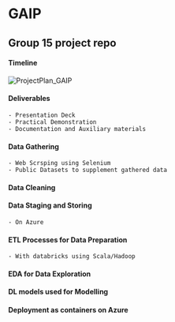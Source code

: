 # GAIP
## Group 15 project repo


#### Timeline

![ProjectPlan_GAIP](https://user-images.githubusercontent.com/53619771/176357624-90909a2b-f63d-4af9-9871-3f03e6b7763a.png)


#### Deliverables
    - Presentation Deck
    - Practical Demonstration
    - Documentation and Auxiliary materials


#### Data Gathering
    - Web Scrsping using Selenium
    - Public Datasets to supplement gathered data
    
#### Data Cleaning

#### Data Staging and Storing
    - On Azure
    
#### ETL Processes for Data Preparation
    - With databricks using Scala/Hadoop
    
#### EDA for Data Exploration

#### DL models used for Modelling

#### Deployment as containers on Azure
